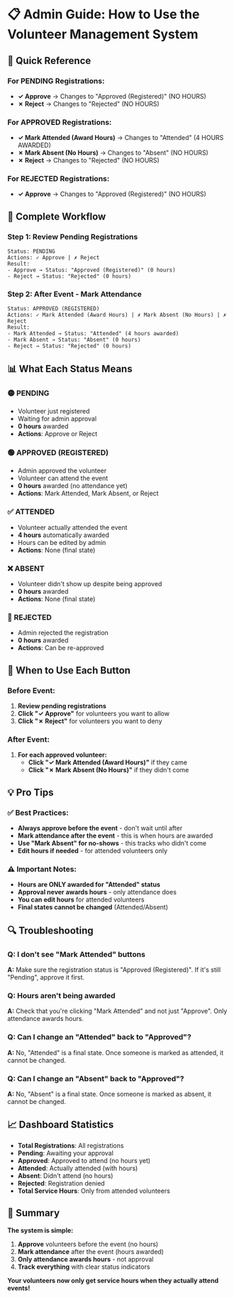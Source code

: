 # 📋 **Admin Guide: How to Use the Volunteer Management System**

## 🎯 **Quick Reference**

### **For PENDING Registrations:**
- **✓ Approve** → Changes to "Approved (Registered)" (NO HOURS)
- **✗ Reject** → Changes to "Rejected" (NO HOURS)

### **For APPROVED Registrations:**
- **✓ Mark Attended (Award Hours)** → Changes to "Attended" (4 HOURS AWARDED)
- **✗ Mark Absent (No Hours)** → Changes to "Absent" (NO HOURS)
- **✗ Reject** → Changes to "Rejected" (NO HOURS)

### **For REJECTED Registrations:**
- **✓ Approve** → Changes to "Approved (Registered)" (NO HOURS)

## 🔄 **Complete Workflow**

### **Step 1: Review Pending Registrations**
```
Status: PENDING
Actions: ✓ Approve | ✗ Reject
Result: 
- Approve → Status: "Approved (Registered)" (0 hours)
- Reject → Status: "Rejected" (0 hours)
```

### **Step 2: After Event - Mark Attendance**
```
Status: APPROVED (REGISTERED)
Actions: ✓ Mark Attended (Award Hours) | ✗ Mark Absent (No Hours) | ✗ Reject
Result:
- Mark Attended → Status: "Attended" (4 hours awarded)
- Mark Absent → Status: "Absent" (0 hours)
- Reject → Status: "Rejected" (0 hours)
```

## 📊 **What Each Status Means**

### **🟡 PENDING**
- Volunteer just registered
- Waiting for admin approval
- **0 hours** awarded
- **Actions**: Approve or Reject

### **🟢 APPROVED (REGISTERED)**
- Admin approved the volunteer
- Volunteer can attend the event
- **0 hours** awarded (no attendance yet)
- **Actions**: Mark Attended, Mark Absent, or Reject

### **✅ ATTENDED**
- Volunteer actually attended the event
- **4 hours** automatically awarded
- Hours can be edited by admin
- **Actions**: None (final state)

### **❌ ABSENT**
- Volunteer didn't show up despite being approved
- **0 hours** awarded
- **Actions**: None (final state)

### **🔴 REJECTED**
- Admin rejected the registration
- **0 hours** awarded
- **Actions**: Can be re-approved

## 🎯 **When to Use Each Button**

### **Before Event:**
1. **Review pending registrations**
2. **Click "✓ Approve"** for volunteers you want to allow
3. **Click "✗ Reject"** for volunteers you want to deny

### **After Event:**
1. **For each approved volunteer:**
   - **Click "✓ Mark Attended (Award Hours)"** if they came
   - **Click "✗ Mark Absent (No Hours)"** if they didn't come

## 💡 **Pro Tips**

### **✅ Best Practices:**
- **Always approve before the event** - don't wait until after
- **Mark attendance after the event** - this is when hours are awarded
- **Use "Mark Absent" for no-shows** - this tracks who didn't come
- **Edit hours if needed** - for attended volunteers only

### **⚠️ Important Notes:**
- **Hours are ONLY awarded for "Attended" status**
- **Approval never awards hours** - only attendance does
- **You can edit hours** for attended volunteers
- **Final states cannot be changed** (Attended/Absent)

## 🔍 **Troubleshooting**

### **Q: I don't see "Mark Attended" buttons**
**A:** Make sure the registration status is "Approved (Registered)". If it's still "Pending", approve it first.

### **Q: Hours aren't being awarded**
**A:** Check that you're clicking "Mark Attended" and not just "Approve". Only attendance awards hours.

### **Q: Can I change an "Attended" back to "Approved"?**
**A:** No, "Attended" is a final state. Once someone is marked as attended, it cannot be changed.

### **Q: Can I change an "Absent" back to "Approved"?**
**A:** No, "Absent" is a final state. Once someone is marked as absent, it cannot be changed.

## 📈 **Dashboard Statistics**

- **Total Registrations**: All registrations
- **Pending**: Awaiting your approval
- **Approved**: Approved to attend (no hours yet)
- **Attended**: Actually attended (with hours)
- **Absent**: Didn't attend (no hours)
- **Rejected**: Registration denied
- **Total Service Hours**: Only from attended volunteers

## 🎯 **Summary**

**The system is simple:**
1. **Approve** volunteers before the event (no hours)
2. **Mark attendance** after the event (hours awarded)
3. **Only attendance awards hours** - not approval
4. **Track everything** with clear status indicators

**Your volunteers now only get service hours when they actually attend events!**



